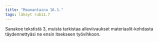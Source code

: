```yaml
---
title: "Maanantaina 16.1."
tags: läksyt rub11.7
---
```


Sanakoe tekstistä 3, muista tarkistaa alleviivaukset materiaalit-kohdasta täydennettyäsi ne ensin itsekseen työvihkoon.